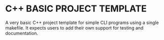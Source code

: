 # C++ BASIC PROJECT TEMPLATE

A very basic C++ project template for simple CLI programs using a single
makefile. It expects users to add their own support for testing and
documentation.
